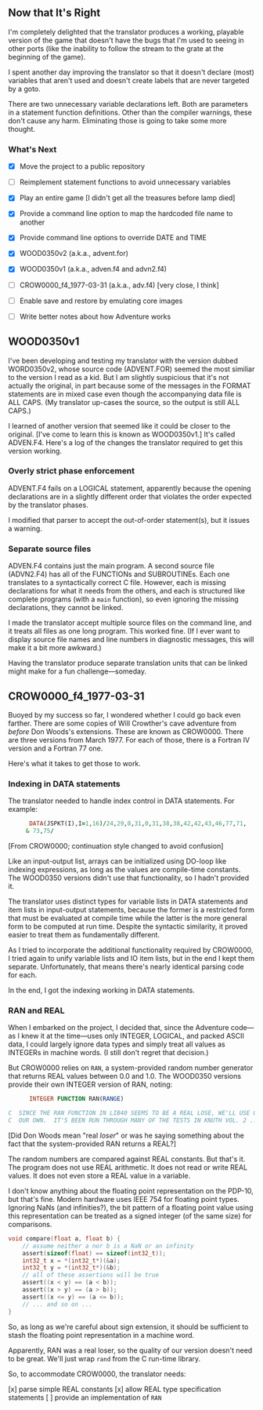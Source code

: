 ## Now that It's Right

I'm completely delighted that the translator produces a working, playable version of the game that doesn't have the bugs that I'm used to seeing in other ports (like the inability to follow the stream to the grate at the beginning of the game).

I spent another day improving the translator so that it doesn't declare (most) variables that aren't used and doesn't create labels that are never targeted by a goto.

There are two unnecessary variable declarations left.  Both are parameters in a statement function definitions.  Other than the compiler warnings, these don't cause any harm.  Eliminating those is going to take some more thought.

### What's Next

- [x] Move the project to a public repository
- [ ] Reimplement statement functions to avoid unnecessary variables
- [x] Play an entire game [I didn't get all the treasures before lamp died]
- [x] Provide a command line option to map the hardcoded file name to another
- [x] Provide command line options to override DATE and TIME
- [x] WOOD0350v2 (a.k.a., advent.for)
- [x] WOOD0350v1 (a.k.a., adven.f4 and advn2.f4)
- [ ] CROW0000_f4_1977-03-31 (a.k.a., adv.f4) [very close, I think]
- [ ] Enable save and restore by emulating core images
- [ ] Write better notes about how Adventure works


## WOOD0350v1

I've been developing and testing my translator with the version dubbed WORD0350v2, whose source code (ADVENT.FOR) seemed the most similiar to the version I read as a kid.  But I am slightly suspicious that it's not actually the original, in part because some of the messages in the FORMAT statements are in mixed case even though the accompanying data file is ALL CAPS.  (My translator up-cases the source, so the output is still ALL CAPS.)

I learned of another version that seemed like it could be closer to the original.  [I've come to learn this is known as WOOD0350v1.]  It's called ADVEN.F4.  Here's a log of the changes the translator required to get this version working.

### Overly strict phase enforcement

ADVENT.F4 fails on a LOGICAL statement, apparently because the opening declarations are in a slightly different order that violates the order expected by the translator phases.

I modified that parser to accept the out-of-order statement(s), but it issues a warning.

### Separate source files

ADVEN.F4 contains just the main program.  A second source file (ADVN2.F4) has all of the FUNCTIONs and SUBROUTINEs.  Each one translates to a syntactically correct C file.  However, each is missing declarations for what it needs from the others, and each is structured like complete programs (with a `main` function), so even ignoring the missing declarations, they cannot be linked.

I made the translator accept multiple source files on the command line, and it treats all files as one long program.  This worked fine.  (If I ever want to display source file names and line numbers in diagnostic messages, this will make it a bit more awkward.)

Having the translator produce separate translation units that can be linked might make for a fun challenge&mdash;someday.

## CROW0000_f4_1977-03-31

Buoyed by my success so far, I wondered whether I could go back even farther.  There are some copies of Will Crowther's cave adventure from _before_ Don Woods's extensions.  These are known as CROW0000.  There are three versions from March 1977.  For each of those, there is a Fortran IV version and a Fortran 77 one.

Here's what it takes to get those to work.

### Indexing in DATA statements

The translator needed to handle index control in DATA statements.  For example:

```fortran
      DATA(JSPKT(I),I=1,16)/24,29,0,31,0,31,38,38,42,42,43,46,77,71,
     & 73,75/
```
[From CROW0000; continuation style changed to avoid confusion]

Like an input-output list, arrays can be initialized using DO-loop like indexing expressions, as long as the values are compile-time constants.  The WOOD0350 versions didn't use that functionality, so I hadn't provided it.

The translator uses distinct types for variable lists in DATA statements and item lists in input-output statements, because the former is a restricted form that must be evaluated at compile time while the latter is the more general form to be computed at run time.  Despite the syntactic similarity, it proved easier to treat them as fundamentally different.

As I tried to incorporate the additional functionality required by CROW0000, I tried again to unify variable lists and IO item lists, but in the end I kept them separate.  Unfortunately, that means there's nearly identical parsing code for each.

In the end, I got the indexing working in DATA statements.

### RAN and REAL

When I embarked on the project, I decided that, since the Adventure code&mdash;as I knew it at the time&mdash;uses only INTEGER, LOGICAL, and packed ASCII data, I could largely ignore data types and simply treat all values as INTEGERs in machine words.  (I still don't regret that decision.)

But CROW0000 relies on `RAN`, a system-provided random number generator that returns REAL values between 0.0 and 1.0.  The WOOD0350 versions provide their own INTEGER version of RAN, noting: 

```fortran
      INTEGER FUNCTION RAN(RANGE)

C  SINCE THE RAN FUNCTION IN LIB40 SEEMS TO BE A REAL LOSE, WE'LL USE ONE OF
C  OUR OWN.  IT'S BEEN RUN THROUGH MANY OF THE TESTS IN KNUTH VOL. 2 ...
```
[Did Don Woods mean "real _loser_" or was he saying something about the fact that the system-provided RAN returns a REAL?]

The random numbers are compared against REAL constants.  But that's it.  The program does not use REAL arithmetic.  It does not read or write REAL values.  It does not even store a REAL value in a variable.

I don't know anything about the floating point representation on the PDP-10, but that's fine.  Modern hardware uses IEEE 754 for floating point types.  Ignoring NaNs (and infinities?), the bit pattern of a floating point value using this representation can be treated as a signed integer (of the same size) for comparisons.

```c
void compare(float a, float b) {
    // assume neither a nor b is a NaN or an infinity
    assert(sizeof(float) == sizeof(int32_t));
    int32_t x = *(int32_t*)(&a);
    int32_t y = *(int32_t*)(&b);
    // all of these assertions will be true
    assert((x < y) == (a < b));
    assert((x > y) == (a > b));
    assert((x <= y) == (a <= b));
    // ... and so on ...
}
```

So, as long as we're careful about sign extension, it should be sufficient to stash the floating point representation in a machine word.

Apparently, RAN was a real loser, so the quality of our version doesn't need to be great.  We'll just wrap `rand` from the C run-time library.

So, to accommodate CROW0000, the translator needs:

[x] parse simple REAL constants
[x] allow REAL type specification statements
[ ] provide an implementation of `RAN`
